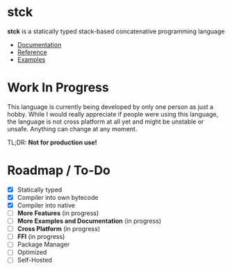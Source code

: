 # stck

**stck** is a statically typed stack-based concatenative programming language

- [Documentation](doc/00_INTRODUCTION.md)
- [Reference](doc/REFERENCE.md)
- [Examples](examples/)

# Work In Progress

This language is currently being developed by only one person as just a hobby.
While I would really appreciate if people were using this language, the language is not cross platform at all yet and might be unstable or unsafe. Anything can change at any moment.

TL;DR: **Not for production use!**

# Roadmap / To-Do

- [x] Statically typed
- [x] Compiler into own bytecode
- [x] Compiler into native
- [ ] **More Features** (in progress)
- [ ] **More Examples and Documentation** (in progress)
- [ ] **Cross Platform** (in progress)
- [ ] **FFI** (in progress)
- [ ] Package Manager
- [ ] Optimized
- [ ] Self-Hosted
